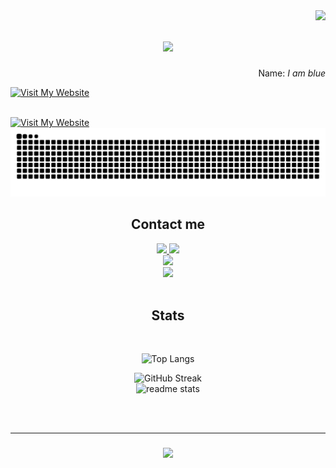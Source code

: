 <img align="right" src="https://komarev.com/ghpvc/?username=xasadness&style=for-the-badge" />

<h1 align="center">
    <img src="https://readme-typing-svg.herokuapp.com/?font=Righteous&size=35&center=true&vCenter=true&width=500&height=70&duration=4000&lines=Hello+World!!!;+Developer" />
</h1>

<p align="right">Name: <i color="blue">I am blue</i></p>

[![Visit My Website](https://img.shields.io/badge/Visit%20My%20Website-%F0%9F%9A%80%20Click%20Here%20%F0%9F%91%89-orange?style=for-the-badge)](https://example.com)

<br/>

<a href="https://xqsadness.vercel.app/" target="_blank" rel="noopener noreferrer">
  <img src="https://img.shields.io/badge/Visit%20My%20Website-%F0%9F%9A%80%20Click%20Here%20%F0%9F%91%89-orange?style=for-the-badge" alt="Visit My Website"/>
</a>

<img alt="snake eating my contributions" src="https://raw.githubusercontent.com/xqsadness/xqsadness/output/github-contribution-grid-snake.svg" />

<h2 align="center">Contact me</h2>
<div align="center"> 
  <a href="https://linkedin.com/in/xuanquy" target="_blank">
    <img src="https://img.shields.io/badge/LinkedIn-0077B5?style=for-the-badge&logo=linkedin&logoColor=white" target="_blank" />
  </a>
  <a href="https://www.instagram.com/_xuan_quy/" target="_blank">
    <img src="https://img.shields.io/badge/Instagram-333333?style=for-the-badge&logo=instagram&logoColor=red">
  </a>
  <div>
    <a href="https://github.com/xqsadness" target="_blank">
      <img src="https://img.shields.io/badge/Github-xqsadness-green?style=for-the-badge&logo=github">
    </a>
  </div>
  <div>
    <a href="mailto:mailto:xuanquy2433@gmail.com" target="_blank">
      <img src="https://img.shields.io/badge/Email-xuanquy2433@gmail.com-teal?style=for-the-badge&logo=gmail">
    </a>
  </div>
</div>

<!---
 <hr/> 
 
<h2 align="center">Languages-Frameworks-Tools</h2>
<br/>
<div align="center">
  <img src="https://skillicons.dev/icons?i=swift,github,git,vscode,mongodb,react,java,figma,markdown,spring,netlify"/><br>
  <img src="https://skillicons.dev/icons?i=javascript,firebase,mysql,bootstrap,mui,html,css,photoshop,postman,vercel" /><br>
</div>
-->

<br/>
<!--- <hr/> -->

<h2 align="center">Stats</h2>
<br>
<div align="center">
    
  ![Top Langs](https://github-readme-stats.vercel.app/api/top-langs/?username=xqsadness&layout=compact&theme=tokyonight)

  <img src="https://streak-stats.demolab.com?user=xqsadness&theme=holi-theme" alt="GitHub Streak"/>
    <br/>
  <img width=390 src="https://github-readme-stats-salesp07.vercel.app/api?username=xqsadness&count_private=true&show_icons=true&theme=react&rank_icon=github&border_radius=10" alt="readme stats" />

</div>

<br/><br/>
<hr/>

<h3 align="center">
    <img src="https://readme-typing-svg.herokuapp.com/?font=Righteous&size=25&center=true&vCenter=true&width=500&height=70&duration=4000&lines=Thanks+for+visiting!;+!!!">
</h3>

<br/>
